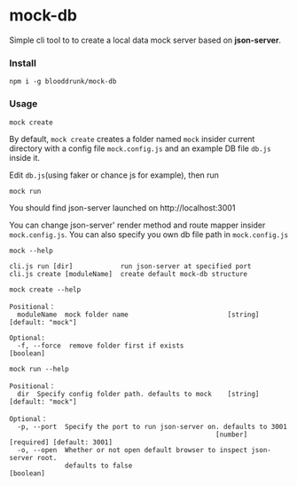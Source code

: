# mock-db

Simple cli tool to to create a local data mock server based on **json-server**.

### Install

```
npm i -g blooddrunk/mock-db
```

### Usage

```
mock create
```

By default, `mock create` creates a folder named `mock` insider current directory with a config file `mock.config.js` and an example DB file `db.js` inside it.

Edit `db.js`(using faker or chance js for example), then run

```
mock run
```

You should find json-server launched on http://localhost:3001

You can change json-server' render method and route mapper insider `mock.config.js`. You can also specify you own db file path in `mock.config.js`

```
mock --help

cli.js run [dir]            run json-server at specified port
cli.js create [moduleName]  create default mock-db structure
```

```
mock create --help

Positional：
  moduleName  mock folder name                         [string] [default: "mock"]

Optional:
  -f, --force  remove folder first if exists                              [boolean]
```

```
mock run --help

Positional：
  dir  Specify config folder path. defaults to mock    [string] [default: "mock"]

Optional：
  -p, --port  Specify the port to run json-server on. defaults to 3001
                                                    [number] [required] [default: 3001]
  -o, --open  Whether or not open default browser to inspect json-server root.
              defaults to false                                           [boolean]
```
